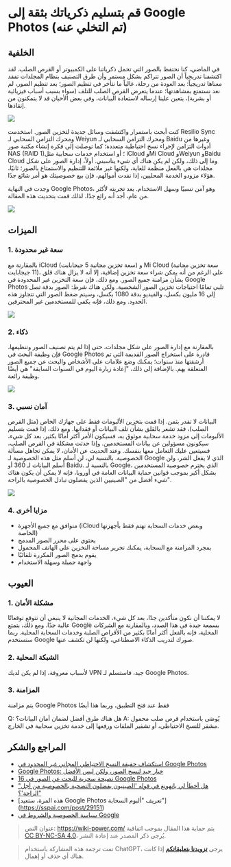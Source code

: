 # قم بتسليم ذكرياتك بثقة إلى Google Photos (تم التخلي عنه)

## الخلفية

في الماضي، كنا نحتفظ بالصور التي تحمل ذكرياتنا على الكمبيوتر أو القرص الصلب. لقد اكتشفنا تدريجياً أن الصور تتراكم بشكل مستمر وأن طرق التصنيف بنظام المجلدات تفقد معناها تدريجياً: بعد العودة من رحلة، غالباً ما نتأخر في تنظيم الصور؛ بعد تنظيم الصور، لم نعد نستمتع بمشاهدتها؛ عندما يتعرض القرص الصلب للتلف (سواء بسبب أسباب فيزيائية أو بشرية)، يتعين علينا إرساله لاستعادة البيانات، وفي بعض الأحيان قد لا يتمكنون من إنقاذها.

![](https://img.wiki-power.com/d/wiki-media/img/2af4c42e6f7a9f4ed45b6f150b164184.jpg)

كنت أبحث باستمرار واكتشفت وسائل جديدة لتخزين الصور. استخدمت Resilio Sync ومحرك التزامن السحابي لـ Weiyun ومحرك التزامن السحابي لـ Baidu وغيرها من أدوات التزامن لإجراء نسخ احتياطية متعددة؛ كما توصلت إلى فكرة إنشاء مكتبة صور NAS (RAID 1)؛ أو استخدام خدمات سحابية مثل iCloud وMi Cloud وWeiyun وBaidu Cloud وما إلى ذلك، ولكن لم يكن هناك أي شيء يناسبني. أولاً، إدارة الصور على شكل مجلدات هي بالفعل منظمة للغاية، ولكنها غير ملائمة للتنظيم والاستمتاع بالصور؛ ثانيًا، هؤلاء مزودو الخدمة المحليين، إذا نفدت أموالهم، فإن بيع خصوصيتك هو أمر شائع جدًا.

وجدت في النهاية Google Photos، وهو آمن نسبيًا وسهل الاستخدام. بعد تجربته لأكثر من عام، أجد أنه رائع جدًا، لذلك قمت بتحديث هذه المقالة.

![](https://img.wiki-power.com/d/wiki-media/img/0f0ab1740e3206831f3e6ef19ef0c903.png)

## الميزات

### 1. سعة غير محدودة

بالمقارنة مع iCloud (سعة تخزين مجانية 5 جيجابايت) و Mi Cloud (سعة تخزين مجانية 11 جيجابايت)، على الرغم من أنه يمكن شراء سعة تخزين إضافية، إلا أنه لا يزال هناك قلق بشأن مزامنة جميع الصور. ومع ذلك، فإن سعة التخزين غير المحدودة في Google Photos تلبي تمامًا احتياجات تخزين الصور الشخصية. ولكن هناك شرط: الصور بدقة تصل إلى 16 مليون بكسل، والفيديو بدقة 1080 بكسل، وسيتم ضغط الصور التي تتجاوز هذه الحدود. ومع ذلك، فإنه يكفي للمستخدمين غير المحترفين.

![](https://img.wiki-power.com/d/wiki-media/img/cea385ad94811257f4b7c084d41c5d30.jpg)

### 2. ذكاء

بالمقارنة مع إدارة الصور على شكل مجلدات، حتى إذا لم يتم تصنيف الصور وتنظيمها، فإن وظيفة البحث في Google Photos قادرة على استخراج الصور القديمة التي تم أرشفتها منذ سنوات؛ يمكنك وضع علامات على الأشخاص والبحث عن جميع الصور المتعلقة بهم. بالإضافة إلى ذلك، "إعادة زيارة اليوم في السنوات السابقة" هي أيضًا وظيفة رائعة.

![](https://img.wiki-power.com/d/wiki-media/img/f1ccf68a3eeae7b4a69f58122838666d.png)

### 3. آمان نسبي

البيانات لا تقدر بثمن. إذا قمت بتخزين الألبومات فقط على جهازك الخاص (مثل القرص الصلب)، فقد تشعر بالقلق بشأن تلف البيانات أو فقدانها. ومع ذلك، إذا قمت بتسليم الألبومات إلى مزود خدمة سحابية موثوق به، فسيكون الأمر أكثر أمانًا بكثير. بعد كل شيء، سيكونون مسؤولين عن بيانات المستخدمين. وإذا حدثت مشكلة في القرص الصلب، فسيتعين عليك التعامل معها بنفسك. وعند الحديث عن الأمان، لا يمكن تجاهل مسألة الخصوصية. بالنسبة لي، لن أسلم مثل هذه الخصوصية لـ Google الذي لا يفعل الشر، ولن أسلم البيانات لـ 360 أو Baidu. بالنسبة لـ Google، الذي يحترم خصوصية المستخدمين بشكل أكبر بموجب قوانين حماية البيانات العامة في أوروبا، فإنه لا يمكن أن يكون هناك شيء أفضل من "الصينيين الذين يفضلون تبادل الخصوصية بالراحة".

![](https://img.wiki-power.com/d/wiki-media/img/59bd6366d7c370b480def6fec44802a6.png)

### 4. مزايا أخرى

- متوافق مع جميع الأجهزة (iCloud وبعض خدمات السحابة تهتم فقط بأجهزتها الخاصة)
- يحتوي على محرر الصور المدمج
- بمجرد المزامنة مع السحابة، يمكنك تحرير مساحة التخزين على الهاتف المحمول
- يقوم بدمج الصور المكررة تلقائيًا
- واجهة جميلة وسهلة الاستخدام

## العيوب

### 1. مشكلة الأمان

لا يمكننا أن نكون متأكدين جدًا، بعد كل شيء، الخدمات المجانية لا ينبغي أن تتوقع توقعاتًا عالية جدًا. ومع ذلك، يتمتع Google بسمعة جيدة في هذا الصدد، وبالمقارنة مع الشركات المحلية، فإنه بالفعل أكثر أمانًا بكثير من الأقراص الصلبة وخدمات السحابة المحلية. ربما ستستخدم Google صورك لتدريب الذكاء الاصطناعي، ولكنها لن تكشف عنها.

### 2. الشبكة المحلية

لأسباب معروفة، إذا لم يكن لديك VPN جيد، فاستسلم لـ Google Photos.

### 3. المزامنة

يتم مزامنة Google Photos فقط عند فتح التطبيق، وربما هذا أيضًا

Q: هل هناك طرق أفضل لضمان أمان البيانات؟
A: يُوصَى باستخدام قرص صلب محمول مشفر للنسخ الاحتياطي، أو تشفير الملفات ورفعها إلى خدمة تخزين سحابية في الخارج.

## المراجع والشكر

- [استكشاف حقيقة النسخ الاحتياطي المجاني غير المحدود في Google Photos](http://www.ifanr.com/527180)
- [Google Photos: خيار جيد لنسخ الصور، ولكن ليس الأفضل](http://www.sohu.com/a/190124959_742974)
- [16 نصيحة سحرية للبحث عن الصور في Google Photos](https://www.playpcesor.com/2015/06/google-photos-search-tips-16.html)
- ["هل أخطأ لي يانهونغ في قوله 'الصينيون يفضلون التضحية بالخصوصية من أجل الراحة'؟"](https://news.newseed.cn/p/1345029)
- [هذه المرة، ستعيد Google Photos تعريف "ألبوم السحابة"] (https://sspai.com/post/29151)
- [سياسة الخصوصية والشروط في Google](https://policies.google.com/privacy?hl=zh-CN)

> عنوان النص: <https://wiki-power.com/>
> يتم حماية هذا المقال بموجب اتفاقية [CC BY-NC-SA 4.0](https://creativecommons.org/licenses/by/4.0/deed.zh)، يُرجى ذكر المصدر عند إعادة النشر.

> تمت ترجمة هذه المشاركة باستخدام ChatGPT، يرجى [**تزويدنا بتعليقاتكم**](https://github.com/linyuxuanlin/Wiki_MkDocs/issues/new) إذا كانت هناك أي حذف أو إهمال.